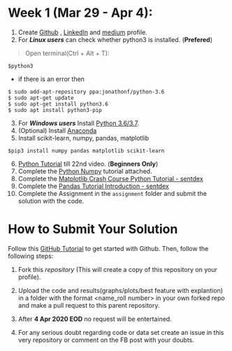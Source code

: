 # Week 1 (Mar 29 - Apr 4):
1. Create [Github](https://github.com) , [LinkedIn](https://linkedin.com) and [medium](https://medium.com/) profile.
2. For ***Linux users*** can check whether python3 is installed. (**Prefered**)
> Open terminal(Ctrl + Alt + T):
```shell
$python3
```
- if there is an error then
```shell
$ sudo add-apt-repository ppa:jonathonf/python-3.6
$ sudo apt-get update
$ sudo apt-get install python3.6
$ sudo apt install python3-pip
```
3. For ***Windows users*** Install [Python 3.6/3.7](https://www.python.org/downloads/).
4. (Optional) Install [Anaconda](https://www.anaconda.com/download/)
5. Install scikit-learn, numpy, pandas, matplotlib
```shell
$pip3 install numpy pandas matplotlib scikit-learn
```
6. [Python Tutorial](https://www.youtube.com/playlist?list=PL-osiE80TeTt2d9bfVyTiXJA-UTHn6WwU) till 22nd video. (**Beginners Only**)
7. Complete the [Python Numpy](http://cs231n.github.io/python-numpy-tutorial/) tutorial attached.
8. Complete the [Matplotlib Crash Course Python Tutorial - sentdex](https://pythonprogramming.net/matplotlib-python-3-basics-tutorial/)
9. Complete the [Pandas Tutorial Introduction - sentdex](https://pythonprogramming.net/data-analysis-python-pandas-tutorial-introduction/)
10. Complete the Assignment in the `assignment` folder and submit the solution with the code.


# How to Submit Your Solution

Follow this [GitHub Tutorial](https://towardsdatascience.com/getting-started-with-git-and-github-6fcd0f2d4ac6) to get started with Github. Then, follow the following steps:

1. Fork this *repository* (This will create a copy of this repository on your profile).

2. Upload the code and results(graphs/plots/best feature with explantion) in a folder with the format <name_roll number> in your own forked repo and make a pull request to this parent repository.

3. After **4 Apr 2020 EOD** no request will be entertained.

4. For any serious doubt regarding code or data set create an issue in this very repository or comment on the FB post with your doubts.
